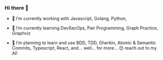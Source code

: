 ### Hi there 👋

- 🔭 I’m currently working with Javascript, Golang, Python, 

- 🌱 I’m currently learning DevSecOps, Pair Programming, Graph Practice, Graphviz

- 🌱 I’m planning to learn and use BDD, TDD, Gherkin, Atomic & Semantic Commits, 
      Typescript, React, and... well... for more... 😊 reach out to my AI! 







<!--
**jgleggit/jgleggit** is a ✨ _special_ ✨ repository because its `README.md` (this file) appears on your GitHub profile.

Here are some ideas to get you started:

- 🔭 I’m currently working on ...
- 🌱 I’m currently learning ...
- 👯 I’m looking to collaborate on ...
- 🤔 I’m looking for help with ...
- 💬 Ask me about ...
- 📫 How to reach me: ...
- 😄 Pronouns: ...
- ⚡ Fun fact: ...
-->
